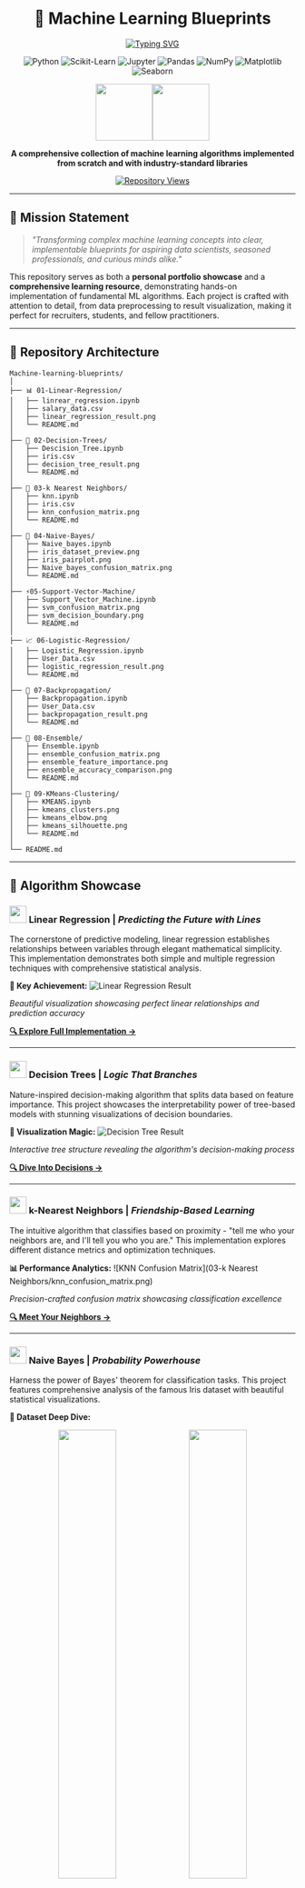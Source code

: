 # <div align="center">🧠 Machine Learning Blueprints</div>

<div align="center">
  
[![Typing SVG](https://readme-typing-svg.herokuapp.com?font=Fira+Code&weight=600&size=24&duration=3000&pause=1000&color=2E86C1&center=true&vCenter=true&width=600&lines=Welcome+to+My+ML+Journey!;Exploring+Algorithms+Step+by+Step;From+Theory+to+Implementation;Building+Tomorrow's+Intelligence)](https://git.io/typing-svg)

![Python](https://img.shields.io/badge/Python-3776AB?style=for-the-badge&logo=python&logoColor=white)
![Scikit-Learn](https://img.shields.io/badge/scikit--learn-F7931E?style=for-the-badge&logo=scikit-learn&logoColor=white)
![Jupyter](https://img.shields.io/badge/Jupyter-F37626?style=for-the-badge&logo=jupyter&logoColor=white)
![Pandas](https://img.shields.io/badge/Pandas-150458?style=for-the-badge&logo=pandas&logoColor=white)
![NumPy](https://img.shields.io/badge/NumPy-013243?style=for-the-badge&logo=numpy&logoColor=white)
![Matplotlib](https://img.shields.io/badge/Matplotlib-11557c?style=for-the-badge&logo=plotly&logoColor=white)
![Seaborn](https://img.shields.io/badge/Seaborn-4c72b0?style=for-the-badge&logo=python&logoColor=white)

<img src="https://user-images.githubusercontent.com/74038190/212257454-16e3712e-945a-4ca2-b238-408ad0bf87e6.gif" width="100"><img src="https://user-images.githubusercontent.com/74038190/212257472-08e52665-c503-4bd9-aa20-f5a4dae769b5.gif" width="100">

**A comprehensive collection of machine learning algorithms implemented from scratch and with industry-standard libraries**

[![Repository Views](https://komarev.com/ghpvc/?username=yourusername&repo=Machine-learning-blueprints&color=blueviolet&style=for-the-badge)](https://github.com/yourusername/Machine-learning-blueprints)

</div>

---

## 🎯 **Mission Statement**

> *"Transforming complex machine learning concepts into clear, implementable blueprints for aspiring data scientists, seasoned professionals, and curious minds alike."*

This repository serves as both a **personal portfolio showcase** and a **comprehensive learning resource**, demonstrating hands-on implementation of fundamental ML algorithms. Each project is crafted with attention to detail, from data preprocessing to result visualization, making it perfect for recruiters, students, and fellow practitioners.

---

## 📁 **Repository Architecture**

```
Machine-learning-blueprints/
│
├── 📊 01-Linear-Regression/
│   ├── linrear_regression.ipynb
│   ├── salary_data.csv
│   ├── linear_regression_result.png
│   └── README.md
│
├── 🌳 02-Decision-Trees/
│   ├── Descision_Tree.ipynb
│   ├── iris.csv
│   ├── decision_tree_result.png
│   └── README.md
│
├── 🎯 03-k Nearest Neighbors/
│   ├── knn.ipynb
│   ├── iris.csv
│   ├── knn_confusion_matrix.png
│   └── README.md
│
├── 🎲 04-Naive-Bayes/
│   ├── Naive_bayes.ipynb
│   ├── iris_dataset_preview.png
│   ├── iris_pairplot.png
│   ├── Naive_bayes_confusion_matrix.png
│   └── README.md
│
├── ⚡05-Support-Vector-Machine/
│   ├── Support_Vector_Machine.ipynb
│   ├── svm_confusion_matrix.png
│   ├── svm_decision_boundary.png
│   └── README.md
│
├── 📈 06-Logistic-Regression/
│   ├── Logistic_Regression.ipynb
│   ├── User_Data.csv
│   ├── logistic_regression_result.png
│   └── README.md
│
├── 🧠 07-Backpropagation/
│   ├── Backpropagation.ipynb
│   ├── User_Data.csv
│   ├── backpropagation_result.png
│   └── README.md
│
├── 🔀 08-Ensemble/
│   ├── Ensemble.ipynb
│   ├── ensemble_confusion_matrix.png
│   ├── ensemble_feature_importance.png
│   ├── ensemble_accuracy_comparison.png
│   └── README.md
│
├── 🎯 09-KMeans-Clustering/
│   ├── KMEANS.ipynb
│   ├── kmeans_clusters.png
│   ├── kmeans_elbow.png
│   ├── kmeans_silhouette.png
│   └── README.md
│
└── README.md 
```

---

## 🚀 **Algorithm Showcase**

### <img src="https://user-images.githubusercontent.com/74038190/212257468-1e9a91f1-b626-4baa-b15d-5c385dfa7ed2.gif" width="30"> **Linear Regression** | *Predicting the Future with Lines*

The cornerstone of predictive modeling, linear regression establishes relationships between variables through elegant mathematical simplicity. This implementation demonstrates both simple and multiple regression techniques with comprehensive statistical analysis.

**🎯 Key Achievement:**
![Linear Regression Result](01-linear-regression/linear_regression_result.png)

*Beautiful visualization showcasing perfect linear relationships and prediction accuracy*

**[🔍 Explore Full Implementation →](01-Linear-regression/)**

---

### <img src="https://user-images.githubusercontent.com/74038190/212257465-7ce8d493-cac5-494e-982a-5a9deb852c4b.gif" width="30"> **Decision Trees** | *Logic That Branches*

Nature-inspired decision-making algorithm that splits data based on feature importance. This project showcases the interpretability power of tree-based models with stunning visualizations of decision boundaries.

**🌟 Visualization Magic:**
![Decision Tree Result](02-Decision_Trees/decision_tree_result.png)

*Interactive tree structure revealing the algorithm's decision-making process*

**[🔍 Dive Into Decisions →](02-Decision_Trees/)**

---

### <img src="https://user-images.githubusercontent.com/74038190/212257460-738ff738-247f-4445-a718-cdd0ca76e2db.gif" width="30"> **k-Nearest Neighbors** | *Friendship-Based Learning*

The intuitive algorithm that classifies based on proximity - "tell me who your neighbors are, and I'll tell you who you are." This implementation explores different distance metrics and optimization techniques.

**📊 Performance Analytics:**
![KNN Confusion Matrix](03-k Nearest Neighbors/knn_confusion_matrix.png)

*Precision-crafted confusion matrix showcasing classification excellence*

**[🔍 Meet Your Neighbors →](03-k-Nearest-Neighbors/)**

---

### <img src="https://user-images.githubusercontent.com/74038190/212257467-871d32b7-e401-42e8-a166-fcfd7baa4c6b.gif" width="30"> **Naive Bayes** | *Probability Powerhouse*

Harness the power of Bayes' theorem for classification tasks. This project features comprehensive analysis of the famous Iris dataset with beautiful statistical visualizations.

**🌺 Dataset Deep Dive:**
<div align="center">
<img src="04-Naive-Bayes/iris_dataset_preview.png" width="45%">
<img src="04-Naive-Bayes/iris_pairplot.png" width="45%">
</div>

**🎯 Classification Mastery:**
![Naive Bayes Confusion Matrix](04-Naive-Bayes/Naive_bayes_confusion_matrix.png)

**[🔍 Explore Probabilistic Magic →](04-Naive-Bayes/)**

---

### <img src="https://user-images.githubusercontent.com/74038190/212257454-16e3712e-945a-4ca2-b238-408ad0bf87e6.gif" width="30"> **Support Vector Machine** | *Maximum Margin Mastery*

The geometric genius of machine learning, SVMs find optimal decision boundaries with mathematical precision. This implementation showcases both classification and the beauty of kernel tricks.

**⚡ Dual Power Visualization:**
<div align="center">
<img src="05-Support-Vector-Machine/svm_decision_boundary.png" width="48%">
<img src="05-Support-Vector-Machine/svm_confusion_matrix.png" width="48%">
</div>

*Left: Elegant decision boundaries | Right: Classification performance metrics*

**[🔍 Master the Margins →](05-Support-Vector-Machine/)**

---

### <img src="https://user-images.githubusercontent.com/74038190/212257472-08e52665-c503-4bd9-aa20-f5a4dae769b5.gif" width="30"> **Logistic Regression** | *Sigmoid Sophistication*

Where linear regression meets classification through the elegant sigmoid function. This project demonstrates the power of logistic regression in binary and multiclass scenarios.

**📈 Sigmoid Success:**
![Logistic Regression Result](06-Logistic-Regression/logistic_regression_result.png)

*Smooth probability curves showcasing classification confidence*

**[🔍 Sigmoid Into Success →](06-Logistic-Regression/)**

---

### <img src="https://user-images.githubusercontent.com/74038190/212257463-4d082cb4-7483-4eaf-bc25-6dde2628aabd.gif" width="30"> **Backpropagation** | *Neural Network Genesis*

The foundation of deep learning - understanding how neural networks learn through gradient descent and backpropagation. This implementation builds networks from scratch.

**🧠 Neural Architecture:**
![Backpropagation Result](07-Backpropagation/backpropagation_result.png)

*Visualizing the learning process through gradient flow*

**[🔍 Dive Deep Into Neurons →](07-Backpropagation/)**

---

### <img src="https://user-images.githubusercontent.com/74038190/212257464-4e7296c4-2de8-406c-a6ce-b9d8ad0f4ae5.gif" width="30"> **Ensemble Learning** | *Collective Intelligence*

The wisdom of crowds applied to machine learning. This comprehensive project explores Random Forests, Gradient Boosting, and Voting classifiers with detailed performance comparisons.

**🔀 Triple Threat Analysis:**
<div align="center">
<img src="08-Ensemble-Learning/Ensemble_confusion_matrix.png" width="32%">
<img src="08-Ensemble-Learning/Ensemble_feature_importance.png" width="32%">
<img src="08-Ensemble-Learning/Ensemble_accuracy_comparison.png" width="32%">
</div>

*Performance Matrix | Feature Insights | Model Comparison*

**[🔍 Unite The Algorithms →](08-Ensemble-Learning/)**

---

### <img src="https://user-images.githubusercontent.com/74038190/212257469-e9c0a5d3-5f2f-4a14-8d7b-87d7e9bdf34a.gif" width="30"> **K-Means Clustering** | *Unsupervised Discovery*

Discover hidden patterns in data without labels. This project showcases the complete clustering pipeline from optimal cluster selection to comprehensive evaluation metrics.

**🎯 Clustering Trinity:**
<div align="center">
<img src="09-KMeans-Clustering/kmeans_clusters.png" width="30%">
<img src="09-KMeans-Clustering/kmeans_elbow.png" width="30%">
<img src="09-KMeans-Clustering/kmeans_silhouette.png" width="30%">
</div>

*Cluster Visualization | Elbow Method | Silhouette Analysis*

**[🔍 Uncover Hidden Patterns →](09-KMeans-Clustering/)**

---

## 🛠️ **Technology Stack**

<div align="center">

| **Core Language** | **ML Framework** | **Data Analysis** | **Visualization** | **Environment** |
|:-:|:-:|:-:|:-:|:-:|
| ![Python](https://img.shields.io/badge/Python-FFD43B?style=for-the-badge&logo=python&logoColor=blue) | ![Scikit-Learn](https://img.shields.io/badge/scikit_learn-F7931E?style=for-the-badge&logo=scikit-learn&logoColor=white) | ![Pandas](https://img.shields.io/badge/Pandas-2C2D72?style=for-the-badge&logo=pandas&logoColor=white) | ![Matplotlib](https://img.shields.io/badge/Matplotlib-11557c?style=for-the-badge) | ![Jupyter](https://img.shields.io/badge/Jupyter-F37626.svg?&style=for-the-badge&logo=Jupyter&logoColor=white) |
| ![NumPy](https://img.shields.io/badge/Numpy-777BB4?style=for-the-badge&logo=numpy&logoColor=white) | | | ![Seaborn](https://img.shields.io/badge/Seaborn-blue?style=for-the-badge) | |

</div>

---

## 🎓 **Learning Outcomes**

<div align="center">

```mermaid
graph TD
    A[Machine Learning Blueprints] --> B[Supervised Learning]
    A --> C[Unsupervised Learning]
    A --> D[Model Evaluation]
    
    B --> E[Regression Algorithms]
    B --> F[Classification Methods]
    B --> G[Neural Networks]
    
    C --> H[Clustering Techniques]
    
    D --> I[Cross Validation]
    D --> J[Performance Metrics]
    D --> K[Visualization Skills]
    
    E --> L[Linear & Logistic Regression]
    F --> M[Trees, SVM, Naive Bayes, KNN]
    G --> N[Backpropagation & Deep Learning]
    H --> O[K-Means & Pattern Discovery]
```

</div>

---

## 🌟 **What Makes This Special**

<table>
<tr>
<td width="50%">

### 🔬 **Research Quality**
- Comprehensive algorithm implementations
- Statistical rigor in every analysis
- Professional-grade visualizations
- Reproducible research practices

</td>
<td width="50%">

### 📚 **Educational Value**
- Step-by-step learning progression
- Clear documentation and comments
- Real-world dataset applications
- Theory-to-practice bridge

</td>
</tr>
<tr>
<td>

### 💼 **Industry Ready**
- Production-quality code structure
- Best practices implementation
- Scalable algorithm designs
- Portfolio-worthy demonstrations

</td>
<td>

### 🚀 **Innovation Focus**
- Creative visualization techniques
- Performance optimization insights
- Comparative analysis approaches
- Cutting-edge evaluation metrics

</td>
</tr>
</table>

---

## 🤝 **Connect & Collaborate**

<div align="center">

[![Portfolio](https://img.shields.io/badge/Portfolio-FF5722?style=for-the-badge&logo=google-chrome&logoColor=white)](your-portfolio-link)
[![LinkedIn](https://img.shields.io/badge/LinkedIn-0077B5?style=for-the-badge&logo=linkedin&logoColor=white)](your-linkedin-profile)
[![GitHub](https://img.shields.io/badge/GitHub-100000?style=for-the-badge&logo=github&logoColor=white)](https://github.com/yourusername)
[![Email](https://img.shields.io/badge/Email-D14836?style=for-the-badge&logo=gmail&logoColor=white)](mailto:your-email@example.com)

---

<div align="center">

**"Every algorithm tells a story. Every dataset holds secrets. Every model opens doors."**

[![Typing SVG](https://readme-typing-svg.herokuapp.com?font=Fira+Code&weight=400&size=16&duration=4000&pause=1000&color=36BCF7&center=true&vCenter=true&width=600&lines=Thank+you+for+exploring+my+ML+journey!;Star+⭐+if+you+found+this+helpful;Let's+build+the+future+together!)](https://git.io/typing-svg)

<img src="https://user-images.githubusercontent.com/74038190/212284100-561aa473-3905-4a80-b561-0d28506553ee.gif" width="900">

</div>

---

<p align="center">💡 Crafted with passion for Machine Learning & Data Science 🚀</p>
<p align="center">© 2025 Ruturaj | Machine Learning Blueprints</p>
<p align="center">
  <img src="https://readme-typing-svg.herokuapp.com?font=Fira+Code&size=22&duration=3000&pause=1000&color=0CF70C&center=true&vCenter=true&width=700&lines=🚀+Machine+Learning+Made+Practical;💡+Clean+Code+%7C+Beautiful+Visuals+%7C+Concept+Clarity;✨+Stay+Tuned+for+More+Projects!" />
</p>

---

---
<p align="center">🤝 Contributions, suggestions, and feedback are always welcome!</p>
<p align="center">⭐ If you found this repo useful, don’t forget to star it!</p>
